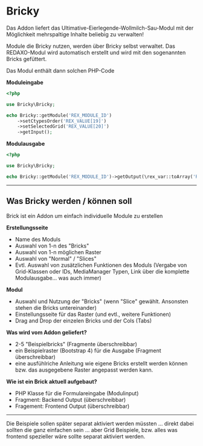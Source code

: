 # Bricky



Das Addon liefert das Ultimative-Eierlegende-Wollmilch-Sau-Modul mit der Möglichkeit mehrspaltige Inhalte beliebig zu verwalten!


Module die Bricky nutzen, werden über Bricky selbst verwaltet.
Das REDAXO-Modul wird automatisch erstellt und wird mit den sogenannten Bricks gefüttert.


Das Modul enthält dann solchen PHP-Code

**Moduleingabe**
```php
<?php

use Bricky\Bricky;

echo Bricky::getModule('REX_MODULE_ID')
    ->setCtypesOrder('REX_VALUE[19]')
    ->setSelectedGrid('REX_VALUE[20]')
    ->getInput();

```

**Modulausgabe**
```php
<?php

use Bricky\Bricky;

echo Bricky::getModule('REX_MODULE_ID')->getOutput(\rex_var::toArray('REX_VALUE[1]'));

```

---



## Was Bricky werden / können soll

Brick ist ein Addon um einfach individuelle Module zu erstellen

**Erstellungsseite**

- Name des Moduls
- Auswahl von 1-n des "Bricks"
- Auswahl von 1-n möglichen Raster
- Auswahl von "Normal" / "Slices"
- Evtl. Auswahl von zusätzlichen Funktionen des Moduls (Vergabe von Grid-Klassen oder IDs, MediaManager Typen, Link über die komplette Modulausgabe... was auch immer)

**Modul**

- Auswahl und Nutzung der "Bricks" (wenn "Slice" gewählt. Ansonsten stehen die Bricks untereinander)
- Einstellungsseite für das Raster (und evtl., weitere Funktionen)
- Drag and Drop der einzelen Bricks und der Cols (Tabs)

**Was wird vom Addon geliefert?**

- 2-5 "Beispielbricks" (Fragmente überschreibbar)
- ein Beispielraster (Bootstrap 4) für die Ausgabe (Fragment überschreibbar)
- eine ausfühlriche Anleitung wie eigene Bricks erstellt werden können bzw. das ausgegebene Raster angepasst werden kann.

**Wie ist ein Brick aktuell aufgebaut?**

- PHP Klasse für die Formulareingabe (Modulinput)
- Fragment: Backend Output (überschreibbar)
- Fragement: Frontend Output (überschreibbar)

---

 Die Beispiele sollen später separat aktiviert werden müssten … direkt dabei sollten die ganz einfachen sein … aber Grid Beispiele, bzw. alles was frontend spezieller wäre sollte separat aktiviert werden.



